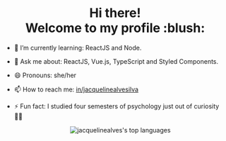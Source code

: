 <h1 align="center">Hi there!<br /> Welcome to my profile :blush:</h1>

<!--
**jacquelinealves/jacquelinealves** is a ✨ _special_ ✨ repository because its `README.md` (this file) appears on your GitHub profile.

Here are some ideas to get you started:

- 🔭 I’m currently working on ...
- 🌱 I’m currently learning ...
- 👯 I’m looking to collaborate on ...
- 🤔 I’m looking for help with ...
- 💬 Ask me about ...
- 📫 How to reach me: ...
- 😄 Pronouns: ...
- ⚡ Fun fact: ...
-->

<!-- - 🔭 I’m currently working on:  -->
- 🌱 I’m currently learning: ReactJS and Node.
- 💬 Ask me about: ReactJS, Vue.js, TypeScript and Styled Components.
- 😄 Pronouns: she/her
- 📫 How to reach me: [in/jacquelinealvesilva](https://www.linkedin.com/in/jacquelinealvesilva)
- ⚡ Fun fact: I studied four semesters of psychology just out of curiosity 👩‍🏫


  <p align="center">
    <!-- <img src="https://github-readme-stats.vercel.app/api?username=jacquelinealves&show_icons=true&theme=dracula&include_all_commits=true&count_private=true" alt="jacquelinealves" /> -->
    <img src="https://github-readme-stats.vercel.app/api/top-langs/?username=jacquelinealves&langs_count=6&layout=compact&theme=dracula" alt="jacquelinealves's top languages"/>
  </p>
